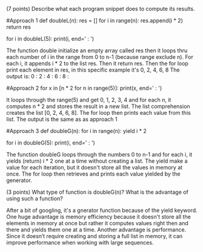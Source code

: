 (7 points) Describe what each program snippet does to compute its results.

#Approach 1
def doubleL(n):
    res = []
    for i in range(n): res.append(i * 2)
    return res

for i in doubleL(5): 
    print(i, end=' : ')

The function double initialize an empty array called res then it loops thru each number of i in the range from 0 to n-1 (because range exclude n).
For each i, it appends i * 2 to the list res. Then it return res.
Then the for loop print each element in res, in this specific example it's 0, 2, 4, 6, 8
The output is:
0 : 2 : 4 : 6 : 8 :

#Approach 2
for x in [n * 2 for n in range(5)]:
    print(x, end=' : ')

It loops through the range(5) and get 0, 1, 2, 3, 4 and for each n, it computes n * 2 and stores the result in a new list.
The list comprehension creates the list [0, 2, 4, 6, 8].
The for loop then prints each value from this list.
The output is the same as as approach 1

#Approach 3
def doubleG(n):
        for i in range(n):
            yield i * 2

for i in doubleG(5):
        print(i, end=' : ')

The function doubleG loops through the numbers 0 to n-1 and for each i, it yields (return) i * 2 one at a time without creating a list.
The yield make a value for each iteration, but it doesn't store all the values in memory at once.
The for loop then retrieves and prints each value yielded by the generator.

(3 points) What type of function is doubleG(n)? What is the advantage of using such a function?

After a bit of googling, it's a gnerator function because of the yield keyword. One huge advantage is memory efficiency because it doesn't store all the elements in memory at once but rather it computes values right then and there and yields them one at a time. Another advantage is performance. Since it doesn’t require creating and storing a full list in memory, it can improve performance when working with large sequences.